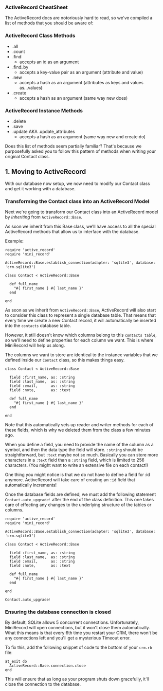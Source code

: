 ### ActiveRecord CheatSheet
The ActiveRecord docs are notoriously hard to read, so we've compiled a list of methods that you should be aware of:

### ActiveRecord Class Methods
- .all
- .count
- .find
  - accepts an id as an argument
- .find_by
  - accepts a key-value pair as an argument (attribute and value)
- .new
  - accepts a hash as an argument (attributes as keys and values as...values)
- .create
  - accepts a hash as an argument (same way new does)

### ActiveRecord Instance Methods
- .delete
- .save
- .update AKA .update_attributes
  - accepts a hash as an argument (same way new and create do)

Does this list of methods seem partially familiar? That's because we purposefully asked you to follow this pattern of methods when writing your original Contact class.

## 1.  Moving to ActiveRecord
With our database now setup, we now need to modify our Contact class and get it working with a database.

### Transforming the Contact class into an ActiveRecord Model
Next we're going to transform our Contact class into an ActiveRecord model by *inheriting* from ```ActiveRecord::Base```.

As soon we inherit from this Base class, we'll have access to all the special ActiveRecord methods that allow us to interface with the database.

Example:

```
require 'active_record'
require 'mini_record'

ActiveRecord::Base.establish_connection(adapter: 'sqlite3', database: 'crm.sqlite3')

class Contact < ActiveRecord::Base

  def full_name
    "#{ first_name } #{ last_name }"
  end

end
```

As soon as we inherit from ```ActiveRecord::Base```, ActiveRecord will also start to consider this class to represent a single database table. That means that every time we create a new Contact record, it will automatically be inserted into the ```contacts``` database table.

However, it still doesn't know which columns belong to this ```contacts table```, so we'll need to define properties for each column we want. This is where MiniRecord will help us along.

The columns we want to store are identical to the instance variables that we defined inside our ```Contact``` class, so this makes things easy.

```
class Contact < ActiveRecord::Base

  field :first_name, as: :string
  field :last_name,  as: :string
  field :email,      as: :string
  field :note,       as: :text

  def full_name
    "#{ first_name } #{ last_name }"
  end

end
```

Note that this automatically sets up reader and writer methods for each of these fields, which is why we deleted them from the class a few minutes ago.

When you define a field, you need to provide the name of the column as a symbol, and then the data type the field will store. ```:string``` should be straightforward, but ```:text``` maybe not so much. Basically you can store more characters in a ```:text``` field than a ```:string``` field, which is limited to 256 characters. (You might want to write an extensive file on each contact!)

One thing you might notice is that we do not have to define a field for :id anymore. ActiveRecord will take care of creating an ```:id``` field that automatically increments!

Once the database fields are defined, we must add the following statement ```Contact.auto_upgrade!``` after the end of the class definition. This one takes care of effecting any changes to the underlying structure of the tables or columns.

```
require 'active_record'
require 'mini_record'

ActiveRecord::Base.establish_connection(adapter: 'sqlite3', database: 'crm.sqlite3')

class Contact < ActiveRecord::Base

  field :first_name, as: :string
  field :last_name,  as: :string
  field :email,      as: :string
  field :note,       as: :text

  def full_name
    "#{ first_name } #{ last_name }"
  end

end

Contact.auto_upgrade!
```

### Ensuring the database connection is closed
By default, SQLite allows 5 concurrent connections. Unfortunately, MiniRecord will open connections, but it won't close them automatically. What this means is that every 6th time you restart your CRM, there won't be any connections left and you'll get a mysterious Timeout error.

To fix this, add the following snippet of code to the bottom of your ```crm.rb``` file:

```
at_exit do
  ActiveRecord::Base.connection.close
end
```

This will ensure that as long as your program shuts down gracefully, it'll close the connection to the database.
